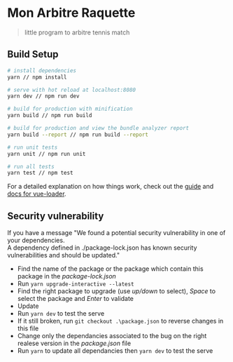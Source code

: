 # Mon Arbitre Raquette

> little program to arbitre tennis match

## Build Setup

``` bash
# install dependencies
yarn // npm install

# serve with hot reload at localhost:8080
yarn dev // npm run dev

# build for production with minification
yarn build // npm run build

# build for production and view the bundle analyzer report
yarn build --report // npm run build --report

# run unit tests
yarn unit // npm run unit

# run all tests
yarn test // npm test
```

For a detailed explanation on how things work, check out the [guide](http://vuejs-templates.github.io/webpack/) and [docs for vue-loader](http://vuejs.github.io/vue-loader).


## Security vulnerability

If you have a message "We found a potential security vulnerability in one of your dependencies.  
A dependency defined in ./package-lock.json has known security vulnerabilities and should be updated."

- Find the name of the package or the package which contain this package in the _package-lock.json_
- Run `yarn upgrade-interactive --latest`
- Find the right package to upgrade (use _up/down_ to select), _Space_ to select the package and _Enter_ to validate
- Update
- Run `yarn dev` to test the serve
- If it still broken, run `git checkout .\package.json` to reverse changes in this file
- Change only the dependancies associated to the bug on the right realese version in the _package.json_ file
- Run `yarn` to update all dependancies then `yarn dev` to test the serve